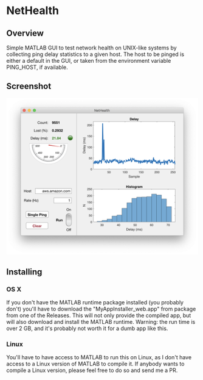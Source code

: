 # NetHealth

## Overview

Simple MATLAB GUI to test network health on UNIX-like systems by collecting ping delay statistics to a given host. The host to be pinged is either a default in the GUI, or taken from the environment variable PING_HOST, if available.

## Screenshot
![Screenshot](./examples/screenshot.png)

## Installing

### OS X
If you don't have the MATLAB runtime package installed (you probably don't) you'll have to download the "MyAppInstaller_web.app" from package from one of the Releases. This will not only provide the compiled app, but will also download and install the MATLAB runtime. Warning: the run time is over 2 GB, and it's probably not worth it for a dumb app like this.

### Linux
You'll have to have access to MATLAB to run this on Linux, as I don't have access to a Linux version of MATLAB to compile it. If anybody wants to compile a Linux version, please feel free to do so and send me a PR.
